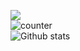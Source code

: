 <img src="https://user-images.githubusercontent.com/52347812/137624699-ce6bb7ee-eb84-46f1-ac69-c4b78b22db90.png"><br />
![counter](https://enl0yhgqne8e0ig.m.pipedream.net)<br />
![Github stats](https://github-readme-stats.vercel.app/api?username=samirjouni)
